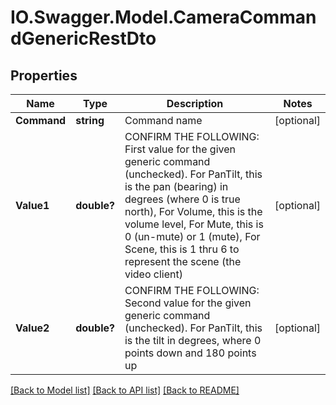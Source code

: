 # IO.Swagger.Model.CameraCommandGenericRestDto
## Properties

Name | Type | Description | Notes
------------ | ------------- | ------------- | -------------
**Command** | **string** | Command name | [optional] 
**Value1** | **double?** | CONFIRM THE FOLLOWING: First value for the given generic command (unchecked). For PanTilt, this is the pan (bearing) in degrees (where 0 is true north), For Volume, this is the volume level, For Mute, this is 0 (un-mute) or 1 (mute), For Scene, this is 1 thru 6 to represent the scene (the video client) | [optional] 
**Value2** | **double?** | CONFIRM THE FOLLOWING: Second value for the given generic command (unchecked). For PanTilt, this is the tilt in degrees, where 0 points down and 180 points up | [optional] 

[[Back to Model list]](../README.md#documentation-for-models) [[Back to API list]](../README.md#documentation-for-api-endpoints) [[Back to README]](../README.md)

